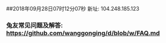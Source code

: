 ##2018年09月28日07时12分07秒 新址: 104.248.185.123
### 兔友常见问题及解答: https://github.com/wanggonging/d/blob/w/FAQ.md
